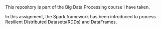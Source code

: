This repository is part of the Big Data Processing course I have taken.

In this assignment, the Spark framework has been introduced to process Resilient Distributed Datasets(RDDs) and DataFrames.

